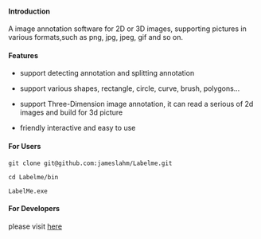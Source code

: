 #### Introduction

A image annotation software for 2D or 3D images, supporting pictures in various formats,such as png, jpg, jpeg, gif and so on.



#### Features

- support detecting annotation and splitting annotation

- support various shapes, rectangle, circle, curve, brush, polygons...

- support Three-Dimension image annotation, it can read a serious of 2d images and build for 3d picture

- friendly interactive and easy to use

  

#### For Users

```
git clone git@github.com:jameslahm/Labelme.git

cd Labelme/bin

LabelMe.exe
```



#### For Developers

please visit [here](https://jameslahm.github.io/index.html) 

